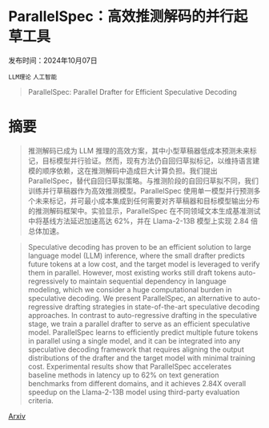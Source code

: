 # ParallelSpec：高效推测解码的并行起草工具

发布时间：2024年10月07日

`LLM理论` `人工智能`

> ParallelSpec: Parallel Drafter for Efficient Speculative Decoding

# 摘要

> 推测解码已成为 LLM 推理的高效方案，其中小型草稿器低成本预测未来标记，目标模型并行验证。然而，现有方法仍自回归草拟标记，以维持语言建模的顺序依赖，这在推测解码中造成巨大计算负担。我们提出 ParallelSpec，替代自回归草拟策略。与推测阶段的自回归草拟不同，我们训练并行草稿器作为高效推测模型。ParallelSpec 使用单一模型并行预测多个未来标记，并可最小成本集成到任何需要对齐草稿器和目标模型输出分布的推测解码框架中。实验显示，ParallelSpec 在不同领域文本生成基准测试中将基线方法延迟加速高达 62%，并在 Llama-2-13B 模型上实现 2.84 倍总体加速。

> Speculative decoding has proven to be an efficient solution to large language model (LLM) inference, where the small drafter predicts future tokens at a low cost, and the target model is leveraged to verify them in parallel. However, most existing works still draft tokens auto-regressively to maintain sequential dependency in language modeling, which we consider a huge computational burden in speculative decoding. We present ParallelSpec, an alternative to auto-regressive drafting strategies in state-of-the-art speculative decoding approaches. In contrast to auto-regressive drafting in the speculative stage, we train a parallel drafter to serve as an efficient speculative model. ParallelSpec learns to efficiently predict multiple future tokens in parallel using a single model, and it can be integrated into any speculative decoding framework that requires aligning the output distributions of the drafter and the target model with minimal training cost. Experimental results show that ParallelSpec accelerates baseline methods in latency up to 62% on text generation benchmarks from different domains, and it achieves 2.84X overall speedup on the Llama-2-13B model using third-party evaluation criteria.

[Arxiv](https://arxiv.org/abs/2410.05589)